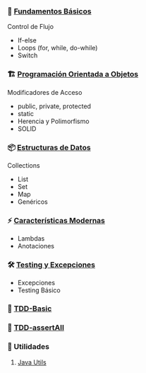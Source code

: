 ### 🔰 [Fundamentos Básicos](control-de-flujo.md)
   Control de Flujo
   - If-else
   - Loops (for, while, do-while)
   - Switch

### 🏗 [Programación Orientada a Objetos](programacion-orientada-objetos.md)
   Modificadores de Acceso
   - public, private, protected
   - static
   - Herencia y Polimorfismo
   - SOLID

### 📦 [Estructuras de Datos](estructuras-de-datos.md)
   Collections
   - List
   - Set
   - Map
   - Genéricos

### ⚡ [Características Modernas](caracteristicas-modernas.md)
   - Lambdas
   - Anotaciones

### 🛠 [Testing y Excepciones](testing-y-excepciones.md)
   - Excepciones
   - Testing Básico

### 🧪 [TDD-Basic](tdd-basic.md)

### 🧪 [TDD-assertAll](tdd-y-assertAll.md)

### 🔧 Utilidades
1. [Java Utils](utils/java-utils.md)










